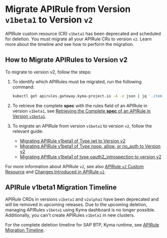 # Migrate APIRule from Version `v1beta1` to Version `v2`
APIRule custom resource (CR) `v1beta1` has been deprecated and scheduled for deletion. You must migrate all your APIRule CRs to version `v2`. Learn more about the timeline and see how to perform the migration.

## How to Migrate APIRules to Version v2

To migrate to version v2, follow the steps:

1. To identify which APIRules must be migrated, run the following command:
    ```bash
    kubectl get apirules.gateway.kyma-project.io -A -o json | jq '.items[] | select(.metadata.annotations["gateway.kyma-project.io/original-version"] == "v1beta1") | {namespace: .metadata.namespace, name: .metadata.name}'
    ```

2. To retrieve the complete **spec** with the rules field of an APIRule in version `v1beta1`, see [Retrieving the Complete **spec** of an APIRule in Version `v1beta1`](./01-81-retrieve-v1beta1-spec.md).

3. To migrate an APIRule from version `v1beta1` to version `v2`, follow the relevant guide:
    - [Migrating APIRule v1beta1 of Type jwt to Version v2](./01-83-migrate-jwt-v1beta1-to-v2.md)
    - [Migrating APIRule v1beta1 of Type noop, allow, or no_auth to Version v2](./01-82-migrate-allow-noop-no_auth-v1beta1-to-v2.md)
    - [Migrating APIRule v1beta1 of type oauth2_introspection to version v2](./01-84-migrate-oauth2-v1beta1-to-v2.md)

For more information about APIRule `v2`, see also [APIRule `v2` Custom Resource](../custom-resources/apirule/04-10-apirule-custom-resource.md) and [Changes Introduced in APIRule `v2`](../custom-resources/apirule/04-70-changes-in-apirule-v2.md).

## APIRule v1beta1 Migration Timeline

APIRule CRDs in versions `v1beta1` and `v2alpha1` have been deprecated and will be removed in upcoming releases. Due to the upcoming deletion, managing APIRules `v1beta1` using Kyma dashboard is no longer possible. Additionally, you can't create APIRules `v1beta1` in new clusters.

For the complete deletion timeline for SAP BTP, Kyma runtime, see [APIRule Migration Timeline](https://help.sap.com/docs/btp/sap-business-technology-platform/apirule-migration?locale=en-US&version=Cloud#apirule-v1beta1-migration-timeline).
